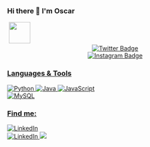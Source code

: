 ### Hi there 👋 I'm Oscar

<img href="https://giphy.com/gifs/13HgwGsXF0aiGY">

<a href="mailto:oscarhernandezsoler@gmail.com">
  <img src="https://github.com/blackcater/blackcater/raw/main/images/social-gmail.svg" height="50" style="max-width: 100%;">
</a>

<div id="badges" align="center">
  <a href="https://twitter.com/oscarhrndez_" target="_blank">
    <img src="https://img.shields.io/twitter/follow/oscarhrndez_" alt="Twitter Badge"/>
</div>

<div id="badges" align="center">
  <a href="https://instagram.com/oscarhrndez" target="_blank">
    <img src="https://img.shields.io/instagram/follow/oscarhrndez" alt="Instagram Badge"/>
</div>

<div>
  <h3>Languages & Tools</h3>
  <div>
    <img src="https://camo.githubusercontent.com/effb6da23d0679d475057703ed52c27cd46eccd595372b61df4e36dcbaea09dd/68747470733a2f2f696d672e736869656c64732e696f2f62616467652f507974686f6e2d79656c6c6f773f7374796c653d666f722d7468652d6261646765266c6f676f3d707974686f6e266c6f676f436f6c6f723d7768697465266c6162656c436f6c6f723d313031303130" alt="Python" data-canonical-src="https://img.shields.io/badge/Python-yellow?style=for-the-badge&amp;logo=python&amp;logoColor=white&amp;labelColor=101010" style="max-width: 100%;">
    <img src="https://camo.githubusercontent.com/e728584edb420ac8151ec765fc04936759e5d044b3628e072782f9867e1bb895/68747470733a2f2f696d672e736869656c64732e696f2f62616467652f4a6176612d3030373339363f7374796c653d666f722d7468652d6261646765266c6f676f3d6a617661266c6f676f436f6c6f723d7768697465266c6162656c436f6c6f723d313031303130" alt="Java" data-canonical-src="https://img.shields.io/badge/Java-007396?style=for-the-badge&amp;logo=java&amp;logoColor=white&amp;labelColor=101010" style="max-width: 100%;">
    <img src="https://camo.githubusercontent.com/4defbd057be7f9b9b72692e87060e4d9e912372695002a0159b9cac042da3677/68747470733a2f2f696d672e736869656c64732e696f2f62616467652f4a6176615363726970742d4637444631453f7374796c653d666f722d7468652d6261646765266c6f676f3d6a617661736372697074266c6f676f436f6c6f723d7768697465266c6162656c436f6c6f723d313031303130" alt="JavaScript" data-canonical-src="https://img.shields.io/badge/JavaScript-F7DF1E?style=for-the-badge&amp;logo=javascript&amp;logoColor=white&amp;labelColor=101010" style="max-width: 100%;">
    <br>
    <img src="https://camo.githubusercontent.com/bf911538def9c21003c9305c8f955ab69484ad2d3455c7c08118dc0d9745b779/68747470733a2f2f696d672e736869656c64732e696f2f62616467652f4d7953514c2d3434373941313f7374796c653d666f722d7468652d6261646765266c6f676f3d6d7973716c266c6f676f436f6c6f723d7768697465266c6162656c436f6c6f723d313031303130" alt="MySQL" data-canonical-src="https://img.shields.io/badge/MySQL-4479A1?style=for-the-badge&amp;logo=mysql&amp;logoColor=white&amp;labelColor=101010" style="max-width: 100%;">
  </div>
</div>

<div>
  <h3>Find me:</h3>
  <a href="https://www.linkedin.com/in/oscar-hernandez-soler/" rel="nofollow">
    <img src="https://camo.githubusercontent.com/db06348fe4c6f031158fabc0cb8dd16b6094c89117e94abba9297b3324f47f54/68747470733a2f2f696d672e736869656c64732e696f2f62616467652f4c696e6b6564496e2d42726169735f4d6f7572652d3030373742353f7374796c653d666f722d7468652d6261646765266c6f676f3d6c696e6b6564696e266c6f676f436f6c6f723d7768697465266c6162656c436f6c6f723d313031303130" alt="LinkedIn" data-  canonical-src="https://img.shields.io/badge/LinkedIn-Oscar_Hernandez-0077B5?style=for-the-badge&amp;logo=linkedin&amp;logoColor=white&amp;labelColor=101010" style="max-width: 100%;">
  </a>
</div>

<div>
  <a href="https://www.linkedin.com/in/oscar-hernandez-soler/">
    <img src="https://img.shields.io/badge/LinkedIn-Oscar%20Hdez-blue?style=for-the-badge&logo=linkedin&logoColor=white&labelColor=black" alt="LinkedIn">
  </a>
  <a href="">
    <img src="https://img.shields.io/badge/Telegram-%40oscarhrndez-aqua?style=for-the-badge&logo=telegram&logoColor=white&labelColor=black"> 
  </a>
</div>
  
<!--
**oscarhrndz/oscarhrndz** is a ✨ _special_ ✨ repository because its `README.md` (this file) appears on your GitHub profile.

Here are some ideas to get you started:

- 🔭 I’m currently working on ...
- 🌱 I’m currently learning ...
- 👯 I’m looking to collaborate on ...
- 🤔 I’m looking for help with ...
- 💬 Ask me about ...
- 📫 How to reach me: ...
- 😄 Pronouns: ...
- ⚡ Fun fact: ...
-->
